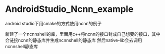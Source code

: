 # AndroidStudio_Ncnn_example
android studio下用cmake的方式使用ncnn的例子

新建了一个ncnnshell的库，里面用c++将ncnn的接口封成自己想要的接口，其中会链接ncnn的静态库并生成ncnnshell的静态库
然后native-lib会去调用ncnnshell静态库
